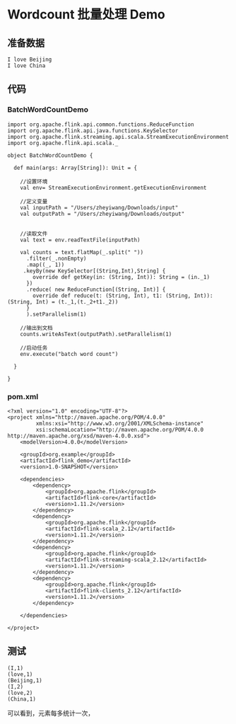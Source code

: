 # Wordcount 批量处理 Demo

## 准备数据

	I love Beijing 
	I love China
	

## 代码

### BatchWordCountDemo

	import org.apache.flink.api.common.functions.ReduceFunction
	import org.apache.flink.api.java.functions.KeySelector
	import org.apache.flink.streaming.api.scala.StreamExecutionEnvironment
	import org.apache.flink.api.scala._
	
	object BatchWordCountDemo {
	
	  def main(args: Array[String]): Unit = {
	
	    //设置环境
	    val env= StreamExecutionEnvironment.getExecutionEnvironment
	
	    //定义变量
	    val inputPath = "/Users/zheyiwang/Downloads/input"
	    val outputPath = "/Users/zheyiwang/Downloads/output"
	
	
	    //读取文件
	    val text = env.readTextFile(inputPath)
	
	    val counts = text.flatMap(_.split(" "))
	      .filter(_.nonEmpty)
	      .map((_, 1))
	     .keyBy(new KeySelector[(String,Int),String] {
	        override def getKey(in: (String, Int)): String = (in._1)
	      })
	      .reduce( new ReduceFunction[(String, Int)] {
	        override def reduce(t: (String, Int), t1: (String, Int)): (String, Int) = (t._1,(t._2+t1._2))
	      }
	      ).setParallelism(1)
	
	    //输出到文档
	    counts.writeAsText(outputPath).setParallelism(1)
	
	    //启动任务
	    env.execute("batch word count")
	
	  }
	
	}
	
	
### pom.xml

	<?xml version="1.0" encoding="UTF-8"?>
	<project xmlns="http://maven.apache.org/POM/4.0.0"
	         xmlns:xsi="http://www.w3.org/2001/XMLSchema-instance"
	         xsi:schemaLocation="http://maven.apache.org/POM/4.0.0 http://maven.apache.org/xsd/maven-4.0.0.xsd">
	    <modelVersion>4.0.0</modelVersion>
	
	    <groupId>org.example</groupId>
	    <artifactId>flink_demo</artifactId>
	    <version>1.0-SNAPSHOT</version>
	
	    <dependencies>
	        <dependency>
	            <groupId>org.apache.flink</groupId>
	            <artifactId>flink-core</artifactId>
	            <version>1.11.2</version>
	        </dependency>
	        <dependency>
	            <groupId>org.apache.flink</groupId>
	            <artifactId>flink-scala_2.12</artifactId>
	            <version>1.11.2</version>
	        </dependency>
	        <dependency>
	            <groupId>org.apache.flink</groupId>
	            <artifactId>flink-streaming-scala_2.12</artifactId>
	            <version>1.11.2</version>
	        </dependency>
	        <dependency>
	            <groupId>org.apache.flink</groupId>
	            <artifactId>flink-clients_2.12</artifactId>
	            <version>1.11.2</version>
	        </dependency>
	
	    </dependencies>
	
	</project>



## 测试

	(I,1)
	(love,1)
	(Beijing,1)
	(I,2)
	(love,2)
	(China,1)
	
	
可以看到，元素每多统计一次，




